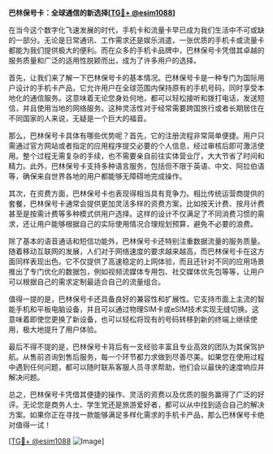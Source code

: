 **巴林保号卡：全球通信的新选择[[TG💪+ @esim1088](https://t.me/s/esim1088)]**

在当今这个数字化飞速发展的时代，手机卡和流量卡早已成为我们生活中不可或缺的一部分。无论是日常通讯、工作需求还是娱乐消遣，一张优质的手机卡或流量卡都能为我们提供极大的便利。而在众多的手机卡品牌中，巴林保号卡凭借其卓越的服务质量和广泛的适用性脱颖而出，成为了许多用户的选择。

首先，让我们来了解一下巴林保号卡的基本情况。巴林保号卡是一种专门为国际用户设计的手机卡产品，它允许用户在全球范围内保持原有的手机号码，同时享受本地化的通信服务。这意味着无论您身处何地，都可以轻松接听和拨打电话，发送短信，并且使用当地的网络服务。这种灵活性对于经常需要跨国旅行或者长期居住在不同国家的人来说，无疑是一个巨大的福音。

那么，巴林保号卡具体有哪些优势呢？首先，它的注册流程非常简单便捷。用户只需通过官方网站或者指定的应用程序提交必要的个人信息，经过审核后即可激活使用。整个过程无需复杂的手续，也不需要亲自前往实体营业厅，大大节省了时间和精力。此外，巴林保号卡支持多种语言服务，包括但不限于英语、中文、阿拉伯语等，确保来自世界各地的用户都能够无障碍地完成操作。

其次，在资费方面，巴林保号卡也表现得相当具有竞争力。相比传统运营商提供的套餐，巴林保号卡通常会提供更加灵活多样的资费方案，比如按天计费、按月计费甚至是按需计费等多种模式供用户选择。这样的设计不仅满足了不同消费习惯的需求，还让用户能够根据自己的实际使用情况合理规划预算，避免不必要的浪费。

除了基本的语音通话和短信功能外，巴林保号卡还特别注重数据流量的服务质量。随着移动互联网的发展，人们对于网络速度的要求越来越高，而巴林保号卡在这方面同样表现出色。它不仅提供了高速稳定的上网体验，而且还针对不同的应用场景推出了专门优化的数据包，例如视频流媒体专用包、社交媒体优先包等等，让用户可以根据自己的需求定制最适合自己的流量组合。

值得一提的是，巴林保号卡还具备良好的兼容性和扩展性。它支持市面上主流的智能手机和平板电脑设备，并且可以通过物理SIM卡或eSIM技术实现无缝切换。这意味着即使您更换了新设备，也可以轻松将现有的号码转移到新的终端上继续使用，极大地提升了用户体验。

最后不得不提的是，巴林保号卡背后有一支经验丰富且专业高效的团队为其保驾护航。从售前咨询到售后服务，每一个环节都力求做到尽善尽美。如果您在使用过程中遇到任何问题，都可以随时联系客服人员寻求帮助，他们会以最快的速度响应并解决问题。

总之，巴林保号卡凭借其便捷的操作、灵活的资费以及优质的服务赢得了广泛的好评。无论您是商务人士、学生党还是旅游爱好者，都可以从中找到适合自己的解决方案。如果你正在寻找一款能够满足多样化需求的手机卡产品，那么巴林保号卡绝对值得一试！

[[TG💪+ @esim1088](https://t.me/s/esim1088) ![Image](https://i.postimg.cc/4NQfJmqS/Snipaste-2025-05-13-00-14-12.png)]
